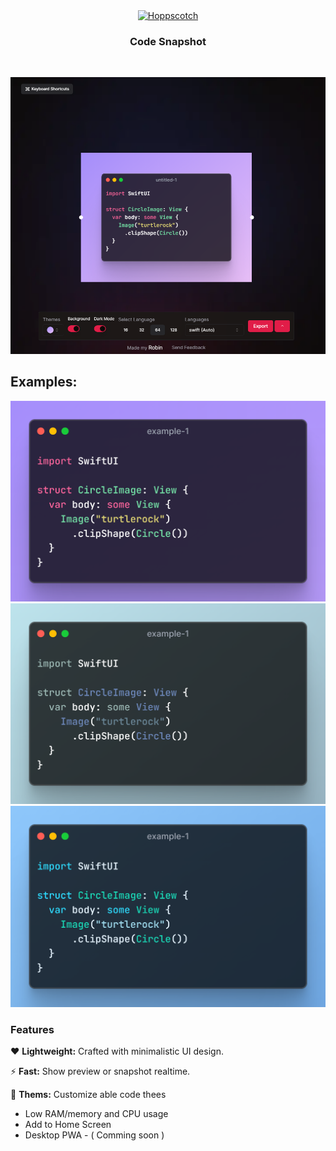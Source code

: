 <div align="center">
  <a href="https://codesnapshot.vercel.app">
    <img
      src='https://github.com/robindev2007/CodeSnapshot/blob/main/public/android-chrome-512x512.png?raw=true'
      alt="Hoppscotch"
      height="120"
    />
  </a>
  <h3>
    <b>
     Code Snapshot
    </b>
  </h3>
  <br />
  <p>
    <a href="https://codesnapshot.vercel.app">
      <picture>
        <source media="(prefers-color-scheme: dark)" srcset="./images/banner.png">
        <source media="(prefers-color-scheme: light)" srcset="./images/banner.png">
        <img alt="Hoppscotch" src="./images/banner.png">
      </picture>
    </a>
  </p>

</div>

## Examples:

  <img src='images/example-1.png' >
  <img src='images/example-2.png'>
  <img src='images/example-3.png'>

### **Features**

❤️ **Lightweight:** Crafted with minimalistic UI design.

⚡️ **Fast:** Show preview or snapshot realtime.

🌈 **Thems:** Customize able code thees

- Low RAM/memory and CPU usage
- Add to Home Screen
- Desktop PWA - ( Comming soon )
